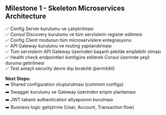 ## Milestone 1 - Skeleton Microservices Architecture

✅ Config Server kurulumu ve çalıştırılması  
✅ Consul Discovery kurulumu ve tüm servislerin register edilmesi  
✅ Config Client modunun tüm microservislere entegrasyonu  
✅ API Gateway kurulumu ve routing yapılandırması  
✅ Tüm servislerin API Gateway üzerinden başarılı şekilde erişilebilir olması  
✅ Health check endpointleri konfigüre edilerek Consul üzerinde yeşil duruma getirilmesi  
✅ Test amaçlı security devre dışı bırakıldı (permitAll)

**Next Steps:**  
➡️ Shared configuration oluşturulması (common configs)  
➡️ Swagger kurulumu ve Gateway üzerinden erişim planlaması  
➡️ JWT tabanlı authentication altyapısının kurulması  
➡️ Business logic geliştirme (User, Account, Transaction flow)
